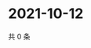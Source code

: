 # 2021-10-12

共 0 条

<!-- BEGIN WEIBO -->
<!-- 最后更新时间 Tue Oct 12 2021 08:51:17 GMT+0800 (China Standard Time) -->

<!-- END WEIBO -->
